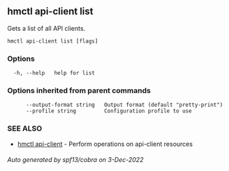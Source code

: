## hmctl api-client list

Gets a list of all API clients.

```
hmctl api-client list [flags]
```

### Options

```
  -h, --help   help for list
```

### Options inherited from parent commands

```
      --output-format string   Output format (default "pretty-print")
      --profile string         Configuration profile to use
```

### SEE ALSO

* [hmctl api-client](hmctl_api-client.md)	 - Perform operations on api-client resources

###### Auto generated by spf13/cobra on 3-Dec-2022
